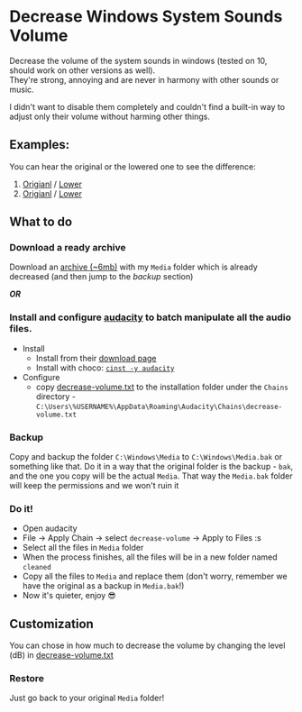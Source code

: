 # Decrease Windows System Sounds Volume
Decrease the volume of the system sounds in windows (tested on 10, should work on other versions as well).<BR>
They're strong, annoying and are never in harmony with other sounds or music.
<BR>

I didn't want to disable them completely and couldn't find a built-in way to adjust only their volume without harming other things.

## Examples:
You can hear the original or the lowered one to see the difference:
 1. [Origianl](https://clyp.it/yuccfowh) / [Lower](https://clyp.it/gifemwj2)
 2. [Origianl](https://clyp.it/kuabr1du) / [Lower](https://clyp.it/blgkxcrj)

## What to do
### Download a ready archive
Download an [archive (~6mb)](http://www.filedropper.com/media_6) with my `Media` folder which is already decreased (and then jump to the *backup* section)


***OR***


### Install and configure [audacity](http://www.audacityteam.org/) to batch manipulate all the audio files.
* Install
  * Install from their [download page](http://www.audacityteam.org/download/)
  * Install with choco: [`cinst -y audacity`](https://chocolatey.org/packages/audacity)
* Configure
  * copy [decrease-volume.txt](decrease-volume.txt) to the installation folder under the `Chains` directory - `C:\Users\%USERNAME%\AppData\Roaming\Audacity\Chains\decrease-volume.txt`

### Backup
Copy and backup the folder `C:\Windows\Media` to `C:\Windows\Media.bak` or something like that. Do it in a way that the original folder is the backup - `bak`, and the one you copy will be the actual `Media`. That way the `Media.bak` folder will keep the permissions and we won't ruin it

### Do it!
* Open audacity
* File -> Apply Chain -> select `decrease-volume` -> Apply to Files :s
* Select all the files in `Media` folder
* When the process finishes, all the files will be in a new folder named `cleaned`
* Copy all the files to `Media` and replace them (don't worry, remember we have the original as a backup in `Media.bak`!)
* Now it's quieter, enjoy :sunglasses:

## Customization
You can chose in how much to decrease the volume by changing the level (dB) in [decrease-volume.txt](decrease-volume.txt)

### Restore
Just go back to your original `Media` folder!
